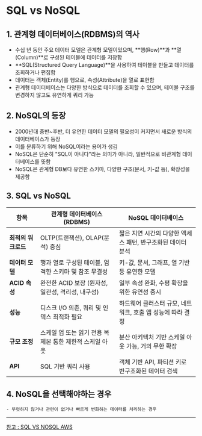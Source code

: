 # SQL vs NoSQL

## 1. 관계형 데이터베이스(RDBMS)의 역사

- 수십 년 동안 주요 데이터 모델은 관계형 모델이었으며, **행(Row)**과 **열(Column)**로 구성된 테이블에 데이터를 저장함
- **SQL(Structured Query Language)**을 사용하여 테이블을 만들고 데이터를 조회하거나 편집함
- 데이터는 객체(Entity)를 행으로, 속성(Attribute)을 열로 표현함
- 관계형 데이터베이스는 다양한 방식으로 데이터를 조회할 수 있으며, 테이블 구조를 변경하지 않고도 유연하게 쿼리 가능

## 2. NoSQL의 등장

- 2000년대 중반~후반, 더 유연한 데이터 모델의 필요성이 커지면서 새로운 방식의 데이터베이스가 등장
- 이를 분류하기 위해 NoSQL이라는 용어가 생김
- NoSQL은 단순히 "SQL이 아니다"라는 의미가 아니라, 일반적으로 비관계형 데이터베이스를 뜻함
- NoSQL은 관계형 DB보다 유연한 스키마, 다양한 구조(문서, 키-값 등), 확장성을 제공함

## 3. SQL vs NoSQL
| 항목         | 관계형 데이터베이스(RDBMS)                                 | NoSQL 데이터베이스                                         |
|--------------|------------------------------------------------------------|-------------------------------------------------------------|
| **최적의 워크로드** | OLTP(트랜잭션), OLAP(분석) 중심                                | 짧은 지연 시간의 다양한 액세스 패턴, 반구조화된 데이터 분석 |
| **데이터 모델**     | 행과 열로 구성된 테이블, 엄격한 스키마 및 참조 무결성          | 키-값, 문서, 그래프, 열 기반 등 유연한 모델                |
| **ACID 속성**     | 완전한 ACID 보장 (원자성, 일관성, 격리성, 내구성)               | 일부 속성 완화, 수평 확장을 위한 유연성 중시               |
| **성능**         | 디스크 I/O 의존, 쿼리 및 인덱스 최적화 필요                     | 하드웨어 클러스터 규모, 네트워크, 호출 앱 성능에 따라 결정 |
| **규모 조정**     | 스케일 업 또는 읽기 전용 복제본 통한 제한적 스케일 아웃         | 분산 아키텍처 기반 스케일 아웃 가능, 거의 무한 확장         |
| **API**         | SQL 기반 쿼리 사용                                              | 객체 기반 API, 파티션 키로 반구조화된 데이터 검색          |

## 4. NoSQL을 선택해야하는 경우
    - 뚜렷하지 않거나 관련이 없거나 빠르게 변화하는 데이터를 처리하는 경우

---
[참고 : SQL VS NOSQL AWS](https://aws.amazon.com/ko/nosql/)  
